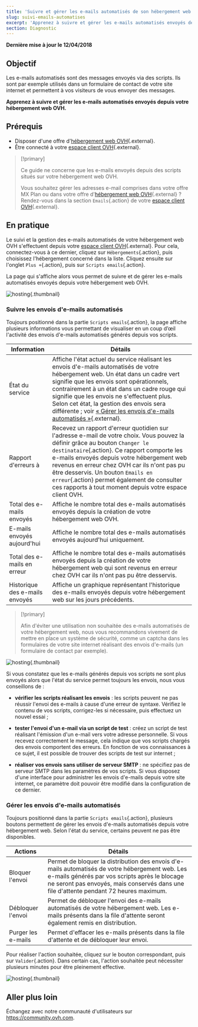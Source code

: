 ```yaml
---
title: 'Suivre et gérer les e-mails automatisés de son hébergement web'
slug: suivi-emails-automatises
excerpt: 'Apprenez à suivre et gérer les e-mails automatisés envoyés depuis votre hébergement web OVH'
section: Diagnostic
---
```


**Dernière mise à jour le 12/04/2018**

## Objectif

Les e-mails automatisés sont des messages envoyés via des scripts. Ils sont par exemple utilisés dans un formulaire de contact de votre site internet et permettent à vos visiteurs de vous envoyer des messages.

**Apprenez à suivre et gérer les e-mails automatisés envoyés depuis votre hébergement web OVH.**

## Prérequis

- Disposer d'une offre d'[hébergement web OVH](https://www.ovhcloud.com/fr/web-hosting/){.external}.
- Être connecté à votre [espace client OVH](https://www.ovh.com/auth/?action=gotomanager&from=https://www.ovh.com/fr/&ovhSubsidiary=fr){.external}.

> [!primary]
>
> Ce guide ne concerne que les e-mails envoyés depuis des scripts situés sur votre hébergement web OVH.
>
> Vous souhaitez gérer les adresses e-mail comprises dans votre offre MX Plan ou dans votre offre d'[hébergement web OVH](https://www.ovhcloud.com/fr/web-hosting/){.external} ? Rendez-vous dans la section `Emails`{.action} de votre [espace client OVH](https://www.ovh.com/auth/?action=gotomanager&from=https://www.ovh.com/fr/&ovhSubsidiary=fr){.external}.
>

## En pratique

Le suivi et la gestion des e-mails automatisés de votre hébergement web OVH s'effectuent depuis votre [espace client OVH](https://www.ovh.com/auth/?action=gotomanager&from=https://www.ovh.com/fr/&ovhSubsidiary=fr){.external}. Pour cela, connectez-vous à ce dernier, cliquez sur `Hébergements`{.action}, puis choisissez l'hébergement concerné dans la liste. Cliquez ensuite sur l'onglet `Plus +`{.action}, puis sur `Scripts emails`{.action}.

La page qui s'affiche alors vous permet de suivre et de gérer les e-mails automatisés envoyés depuis votre hébergement web OVH.

![hosting](images/monitoring-automatic-emails-step1.png){.thumbnail}

### Suivre les envois d'e-mails automatisés

Toujours positionné dans la partie `Scripts emails`{.action}, la page affiche plusieurs informations vous permettant de visualiser en un coup d’œil l'activité des envois d'e-mails automatisés générés depuis vos scripts.

|Information|Détails|
|---|---|
|État du service|Affiche l'état actuel du service réalisant les envois d'e-mails automatisés de votre hébergement web. Un état dans un cadre vert signifie que les envois sont opérationnels, contrairement à un état dans un cadre rouge qui signifie que les envois ne s'effectuent plus. Selon cet état, la gestion des envois sera différente ; voir [« Gérer les envois d'e-mails automatisés »](https://docs.ovh.com/fr/hosting/suivi-emails-automatises/#gerer-les-envois-de-mails-automatises){.external}.|
|Rapport d'erreurs à|Recevez un rapport d'erreur quotidien sur l'adresse e-mail de votre choix. Vous pouvez la définir grâce au bouton `Changer le destinataire`{.action}. Ce rapport comporte les e-mails envoyés depuis votre hébergement web revenus en erreur chez OVH car ils n'ont pas pu être desservis. Un bouton `Emails en erreur`{.action} permet également de consulter ces rapports à tout moment depuis votre espace client OVH.|
|Total des e-mails envoyés|Affiche le nombre total des e-mails automatisés envoyés depuis la création de votre hébergement web OVH.|
|E-mails envoyés aujourd'hui|Affiche le nombre total des e-mails automatisés envoyés aujourd'hui uniquement.|
|Total des e-mails en erreur|Affiche le nombre total des e-mails automatisés envoyés depuis la création de votre hébergement web qui sont revenus en erreur chez OVH car ils n'ont pas pu être desservis.|
|Historique des e-mails envoyés|Affiche un graphique représentant l'historique des e-mails envoyés depuis votre hébergement web sur les jours précédents.|

> [!primary]
>
> Afin d'éviter une utilisation non souhaitée des e-mails automatisés de votre hébergement web, nous vous recommandons vivement de mettre en place un système de sécurité, comme un captcha dans les formulaires de votre site internet réalisant des envois d'e-mails (un formulaire de contact par exemple).
>

![hosting](images/monitoring-automatic-emails-step2.png){.thumbnail}

Si vous constatez que les e-mails générés depuis vos scripts ne sont plus envoyés alors que l'état du service permet toujours les envois, nous vous conseillons de :

- **vérifier les scripts réalisant les envois** : les scripts peuvent ne pas réussir l'envoi des e-mails à cause d'une erreur de syntaxe. Vérifiez le contenu de vos scripts, corrigez-les si nécessaire, puis effectuez un nouvel essai ;

- **tester l'envoi d'un e-mail via un script de test** : créez un script de test réalisant l'émission d'un e-mail vers votre adresse personnelle. Si vous recevez correctement le message, cela indique que vos scripts chargés des envois comportent des erreurs. En fonction de vos connaissances à ce sujet, il est possible de trouver des scripts de test sur internet ;

- **réaliser vos envois sans utiliser de serveur SMTP** : ne spécifiez pas de serveur SMTP dans les paramètres de vos scripts. Si vous disposez d'une interface pour administrer les envois d'e-mails depuis votre site internet, ce paramètre doit pouvoir être modifié dans la configuration de ce dernier.

### Gérer les envois d'e-mails automatisés

Toujours positionné dans la partie `Scripts emails`{.action}, plusieurs boutons permettent de gérer les envois d'e-mails automatisés depuis votre hébergement web. Selon l'état du service, certains peuvent ne pas être disponibles.

|Actions|Détails|
|---|---|
|Bloquer l'envoi|Permet de bloquer la distribution des envois d'e-mails automatisés de votre hébergement web. Les e-mails générés par vos scripts après le blocage ne seront pas envoyés, mais conservés dans une file d'attente pendant 72 heures maximum.|
|Débloquer l'envoi|Permet de débloquer l'envoi des e-mails automatisés de votre hébergement web. Les e-mails présents dans la file d'attente seront également remis en distribution.|
|Purger les e-mails|Permet d'effacer les e-mails présents dans la file d'attente et de débloquer leur envoi.|

Pour réaliser l'action souhaitée, cliquez sur le bouton correspondant, puis sur `Valider`{.action}. Dans certain cas, l'action souhaitée peut nécessiter plusieurs minutes pour être pleinement effective.

![hosting](images/monitoring-automatic-emails-step3.png){.thumbnail}

## Aller plus loin

Échangez avec notre communauté d'utilisateurs sur <https://community.ovh.com>.